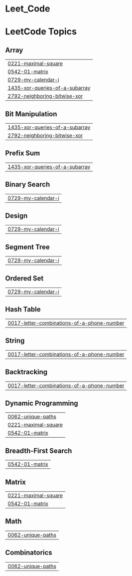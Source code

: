 # Leet_Code
<!---LeetCode Topics Start-->
# LeetCode Topics
## Array
|  |
| ------- |
| [0221-maximal-square](https://github.com/UtkarshGLAU/Leet_Code/tree/master/0221-maximal-square) |
| [0542-01-matrix](https://github.com/UtkarshGLAU/Leet_Code/tree/master/0542-01-matrix) |
| [0729-my-calendar-i](https://github.com/UtkarshGLAU/Leet_Code/tree/master/0729-my-calendar-i) |
| [1435-xor-queries-of-a-subarray](https://github.com/UtkarshGLAU/Leet_Code/tree/master/1435-xor-queries-of-a-subarray) |
| [2792-neighboring-bitwise-xor](https://github.com/UtkarshGLAU/Leet_Code/tree/master/2792-neighboring-bitwise-xor) |
## Bit Manipulation
|  |
| ------- |
| [1435-xor-queries-of-a-subarray](https://github.com/UtkarshGLAU/Leet_Code/tree/master/1435-xor-queries-of-a-subarray) |
| [2792-neighboring-bitwise-xor](https://github.com/UtkarshGLAU/Leet_Code/tree/master/2792-neighboring-bitwise-xor) |
## Prefix Sum
|  |
| ------- |
| [1435-xor-queries-of-a-subarray](https://github.com/UtkarshGLAU/Leet_Code/tree/master/1435-xor-queries-of-a-subarray) |
## Binary Search
|  |
| ------- |
| [0729-my-calendar-i](https://github.com/UtkarshGLAU/Leet_Code/tree/master/0729-my-calendar-i) |
## Design
|  |
| ------- |
| [0729-my-calendar-i](https://github.com/UtkarshGLAU/Leet_Code/tree/master/0729-my-calendar-i) |
## Segment Tree
|  |
| ------- |
| [0729-my-calendar-i](https://github.com/UtkarshGLAU/Leet_Code/tree/master/0729-my-calendar-i) |
## Ordered Set
|  |
| ------- |
| [0729-my-calendar-i](https://github.com/UtkarshGLAU/Leet_Code/tree/master/0729-my-calendar-i) |
## Hash Table
|  |
| ------- |
| [0017-letter-combinations-of-a-phone-number](https://github.com/UtkarshGLAU/Leet_Code/tree/master/0017-letter-combinations-of-a-phone-number) |
## String
|  |
| ------- |
| [0017-letter-combinations-of-a-phone-number](https://github.com/UtkarshGLAU/Leet_Code/tree/master/0017-letter-combinations-of-a-phone-number) |
## Backtracking
|  |
| ------- |
| [0017-letter-combinations-of-a-phone-number](https://github.com/UtkarshGLAU/Leet_Code/tree/master/0017-letter-combinations-of-a-phone-number) |
## Dynamic Programming
|  |
| ------- |
| [0062-unique-paths](https://github.com/UtkarshGLAU/Leet_Code/tree/master/0062-unique-paths) |
| [0221-maximal-square](https://github.com/UtkarshGLAU/Leet_Code/tree/master/0221-maximal-square) |
| [0542-01-matrix](https://github.com/UtkarshGLAU/Leet_Code/tree/master/0542-01-matrix) |
## Breadth-First Search
|  |
| ------- |
| [0542-01-matrix](https://github.com/UtkarshGLAU/Leet_Code/tree/master/0542-01-matrix) |
## Matrix
|  |
| ------- |
| [0221-maximal-square](https://github.com/UtkarshGLAU/Leet_Code/tree/master/0221-maximal-square) |
| [0542-01-matrix](https://github.com/UtkarshGLAU/Leet_Code/tree/master/0542-01-matrix) |
## Math
|  |
| ------- |
| [0062-unique-paths](https://github.com/UtkarshGLAU/Leet_Code/tree/master/0062-unique-paths) |
## Combinatorics
|  |
| ------- |
| [0062-unique-paths](https://github.com/UtkarshGLAU/Leet_Code/tree/master/0062-unique-paths) |
<!---LeetCode Topics End-->